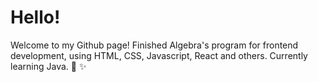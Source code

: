 # Hello!

Welcome to my Github page!
Finished Algebra's program for frontend development, using HTML, CSS, Javascript, React and others. Currently learning Java. :muscle: ✨

